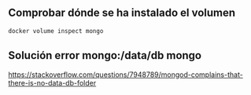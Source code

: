 
## Comprobar dónde se ha instalado el volumen
```sh
docker volume inspect mongo
```

## Solución error mongo:/data/db mongo

https://stackoverflow.com/questions/7948789/mongod-complains-that-there-is-no-data-db-folder
